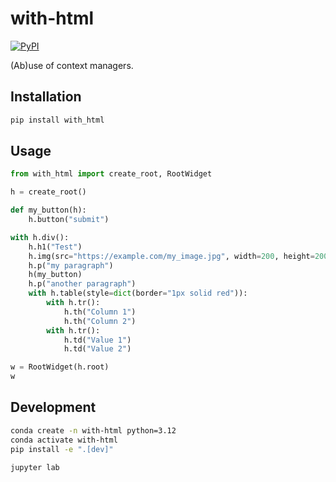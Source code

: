 # with-html

[![PyPI](https://img.shields.io/pypi/v/with_html)](https://pypi.org/project/with_html)

(Ab)use of context managers.

## Installation

```sh
pip install with_html
```

## Usage


```python
from with_html import create_root, RootWidget

h = create_root()

def my_button(h):
    h.button("submit")

with h.div():
    h.h1("Test")
    h.img(src="https://example.com/my_image.jpg", width=200, height=200)
    h.p("my paragraph")
    h(my_button)
    h.p("another paragraph")
    with h.table(style=dict(border="1px solid red")):
        with h.tr():
            h.th("Column 1")
            h.th("Column 2")
        with h.tr():
            h.td("Value 1")
            h.td("Value 2")

w = RootWidget(h.root)
w
```



## Development

```sh
conda create -n with-html python=3.12
conda activate with-html
pip install -e ".[dev]"
```

```sh
jupyter lab
```
